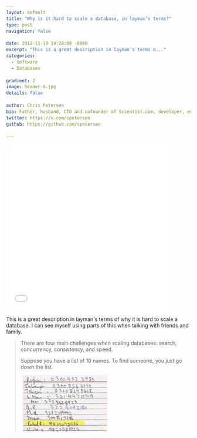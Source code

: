 ```yaml
---
layout: default
title: "Why is it hard to scale a database, in layman’s terms?"
type: post
navigation: false

date: 2012-11-19 14:28:08 -0800
excerpt: "This is a great description in layman's terms o..."
categories:
  - Software
  - Databases

gradient: 2
image: header-6.jpg
details: false

author: Chris Petersen
bio: Father, husband, CTO and cofounder of Scientist.com, developer, entrepreneur and technologist.
twitter: https://x.com/cpetersen
github: https://github.com/cpetersen

---
```


<iframe class="embedly-embed" src="//cdn.embedly.com/widgets/media.html?url=https%3A%2F%2Fwww.quora.com%2FWhy-is-it-hard-to-scale-a-database-in-layman%25E2%2580%2599s-terms%2Fanswer%2FPaul-King-2%3Fsrid%3Die4%26st%3Dns%26buffer_share%3Db0793%26utm_source%3Dbuffer&src=https%3A%2F%2Fwww.quora.com%2Fwidgets%2Fembed_iframe%3Fpath%3D%2FWhy-is-it-hard-to-scale-a-database-in-layman%25E2%2580%2599s-terms%2Fanswer%2FPaul-King-2&type=text%2Fhtml&key=d815972c91e546edb5d2d02e509f8b1c&schema=quora" width="450" height="450" scrolling="no" frameborder="0" allowfullscreen></iframe>

This is a great description in layman's terms of why it is hard to scale a database. I can see myself using parts of this when talking with friends and family.

 > There are four main challenges when scaling databases: search, concurrency, consistency, and speed.
 >
 >  
 >
 > Suppose you have a list of 10 names. To find someone, you just go down the list.
 >
 >   ![](/assets/import/d6352d24bb54fe4a5d1926476dd10aff.jpg)  
